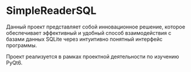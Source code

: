 # SimpleReaderSQL  

Данный проект представляет собой инновационное решение, которое обеспечивает эффективный и удобный способ взаимодействия с базами данных SQLite через интуитивно понятный интерфейс программы.  

Проект реализуется в рамках проектной деятельности по изучению PyQt6.